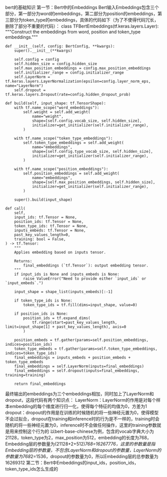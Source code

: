 bert的基础知识
第一节：Bert中的Embeddings
Bert输入Embeddings包含三个部分，第一部分为word的embeddings，第二部分为position的embeddings，第三部分为token_type的embeddings，具体的代码如下（为了不使得代码冗长，删除了部分不重要的代码）：
class TFBertEmbeddings(tf.keras.layers.Layer):
    """Construct the embeddings from word, position and token_type embeddings."""

    def __init__(self, config: BertConfig, **kwargs):
        super().__init__(**kwargs)

        self.config = config
        self.hidden_size = config.hidden_size
        self.max_position_embeddings = config.max_position_embeddings
        self.initializer_range = config.initializer_range
        self.LayerNorm = tf.keras.layers.LayerNormalization(epsilon=config.layer_norm_eps, name="LayerNorm")
        self.dropout = tf.keras.layers.Dropout(rate=config.hidden_dropout_prob)

    def build(self, input_shape: tf.TensorShape):
        with tf.name_scope("word_embeddings"):
            self.weight = self.add_weight(
                name="weight",
                shape=[self.config.vocab_size, self.hidden_size],
                initializer=get_initializer(self.initializer_range),
            )

        with tf.name_scope("token_type_embeddings"):
            self.token_type_embeddings = self.add_weight(
                name="embeddings",
                shape=[self.config.type_vocab_size, self.hidden_size],
                initializer=get_initializer(self.initializer_range),
            )

        with tf.name_scope("position_embeddings"):
            self.position_embeddings = self.add_weight(
                name="embeddings",
                shape=[self.max_position_embeddings, self.hidden_size],
                initializer=get_initializer(self.initializer_range),
            )

        super().build(input_shape)

    def call(
        self,
        input_ids: tf.Tensor = None,
        position_ids: tf.Tensor = None,
        token_type_ids: tf.Tensor = None,
        inputs_embeds: tf.Tensor = None,
        past_key_values_length=0,
        training: bool = False,
    ) -> tf.Tensor:
        """
        Applies embedding based on inputs tensor.

        Returns:
            final_embeddings (`tf.Tensor`): output embedding tensor.
        """
        if input_ids is None and inputs_embeds is None:
            raise ValueError("Need to provide either `input_ids` or `input_embeds`.")

        input_shape = shape_list(inputs_embeds)[:-1]

        if token_type_ids is None:
            token_type_ids = tf.fill(dims=input_shape, value=0)

        if position_ids is None:
            position_ids = tf.expand_dims(
                tf.range(start=past_key_values_length, limit=input_shape[1] + past_key_values_length), axis=0
            )

        position_embeds = tf.gather(params=self.position_embeddings, indices=position_ids)
        token_type_embeds = tf.gather(params=self.token_type_embeddings, indices=token_type_ids)
        final_embeddings = inputs_embeds + position_embeds + token_type_embeds
        final_embeddings = self.LayerNorm(inputs=final_embeddings)
        final_embeddings = self.dropout(inputs=final_embeddings, training=training)

        return final_embeddings
最终输出的embeddings为三个embeddings相加，同时加上了LayerNorm和dropout，这段代码有两个知识点：
LayerNorm：LayerNorm的作用是对每个样本embedding的每个维度进行归一化，使得每个特征的均值为0，方差为1
dropout：dropout的作用是在训练的时候随机的将一些神经元置为0，使得模型不会过拟合，dropout在training和inference时的行为是不一样的，training时会随机的将一些神经元置为0，inference时不会做任何操作，这里的training参数就是用来控制这个行为的
以bert-base-chinese为例，包含的vocab字典大小为21128，token_type为2，max_position为512，embedding的长度为768，Embedding层的参数量为(21128+2+512)*768=16267776，这里的参数量是指Embedding层的参数量，不包含LayerNorm和dropout的参数量，LayerNorm的参数量为768*2=1536，dropout的参数量为0，所以Embedding层的总参数量为16269312
第二节：Bert中Embeddings的input_ids，position_ids，token_type_ids怎么生成的



